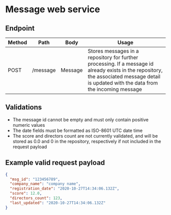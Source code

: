 # Message web service

## Endpoint

| Method      | Path        | Body        | Usage    |
| ----------- | ----------- | ----------- | -----------|
| POST        | /message    | Message     | Stores messages in a repository for further processing. If a message id already exists in the repository, the associated message detail is updated with the data from the incoming message

## Validations

- The message id cannot be empty and must only contain positive numeric values
- The date fields must be formatted as ISO-8601 UTC date time
- The score and directors count are not currently validated, and will be stored as 0.0 and 0 in the repository, respectively if not included in the request payload

## Example valid request payload

```json
{
  "msg_id": "123456789",
  "company_name": "company name",
  "registration_date": "2020-10-27T14:34:06.132Z",
  "score": 12.0,
  "directors_count": 123,
  "last_updated": "2020-10-27T14:34:06.132Z"
}